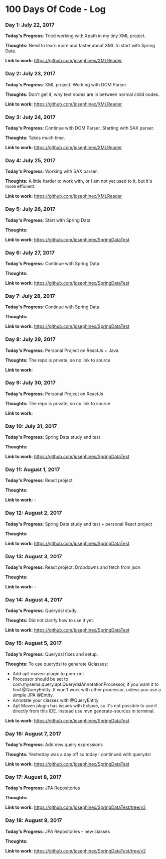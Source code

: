 # 100 Days Of Code - Log

### Day 1: July 22, 2017

**Today's Progress**: Tried working with Xpath in my tiny XML project.

**Thoughts:** Need to learn more and faster about XML to start with Spring Data.

**Link to work:** https://github.com/josephinex/XMLReader

### Day 2: July 23, 2017

**Today's Progress**: XML project. Working with DOM Parser.

**Thoughts:** Don't get it, why text nodes are in between normal child nodes.

**Link to work:** https://github.com/josephinex/XMLReader

### Day 3: July 24, 2017

**Today's Progress**: Continue with DOM Parser. Starting with SAX parser.

**Thoughts:** Takes much time.

**Link to work:** https://github.com/josephinex/XMLReader

### Day 4: July 25, 2017

**Today's Progress**: Working with SAX parser.

**Thoughts:** A little harder to work with, or I am not yet used to it, but it's more efficient.

**Link to work:** https://github.com/josephinex/XMLReader

### Day 5: July 26, 2017

**Today's Progress**: Start with Spring Data

**Thoughts:** 

**Link to work:** https://github.com/josephinex/SpringDataTest

### Day 6: July 27, 2017

**Today's Progress**: Continue with Spring Data

**Thoughts:** 

**Link to work:** https://github.com/josephinex/SpringDataTest

### Day 7: July 28, 2017

**Today's Progress**: Continue with Spring Data

**Thoughts:** 

**Link to work:** https://github.com/josephinex/SpringDataTest

### Day 8: July 29, 2017

**Today's Progress**: Personal Project on ReactJs + Java

**Thoughts:**  The repo is private, so no link to source

**Link to work:** 

### Day 9: July 30, 2017

**Today's Progress**: Personal Project on ReactJs 

**Thoughts:**  The repo is private, so no link to source

**Link to work:** 

### Day 10: July 31, 2017

**Today's Progress**: Spring Data study and test

**Thoughts:**  

**Link to work:** https://github.com/josephinex/SpringDataTest

### Day 11: August 1, 2017

**Today's Progress**: React project

**Thoughts:**  

**Link to work:** -

### Day 12: August 2, 2017

**Today's Progress**: Spring Data study and test + personal React project

**Thoughts:**  

**Link to work:** https://github.com/josephinex/SpringDataTest

### Day 13: August 3, 2017

**Today's Progress**: React project: Dropdowns and fetch from json

**Thoughts:**  

**Link to work:** -

### Day 14: August 4, 2017

**Today's Progress**: Querydsl study. 

**Thoughts:**  Did not clarify how to use it yet.

**Link to work:** https://github.com/josephinex/SpringDataTest

### Day 15: August 5, 2017

**Today's Progress**: Querydsl fixes and setup. 

**Thoughts:** 
To use querydsl to generate Qclasses:
- Add apt-maven-plugin to pom.xml<br/>
- Processor should be set to com.mysema.query.apt.QuerydslAnnotationProcessor, if you want it to find @QueryEntity. It won't work with other processor, unless you use a simple JPA @Entity.<br/>
- Annotate your classes with @QueryEntity<br/>
- Apt Maven plugin has issues with Eclipse, so it's not possible to use it directly from this IDE. Instead use mvn generate-sources in terminal.<br/>

**Link to work:** https://github.com/josephinex/SpringDataTest


### Day 16: August 7, 2017

**Today's Progress**: Add new query expressions 

**Thoughts:** 
Yesterday was a day off so today I continued with querydsl

**Link to work:** https://github.com/josephinex/SpringDataTest

### Day 17: August 8, 2017

**Today's Progress**: JPA Repositories

**Thoughts:** 

**Link to work:** https://github.com/josephinex/SpringDataTest/tree/v2

### Day 18: August 9, 2017

**Today's Progress**: JPA Repositories - new classes

**Thoughts:** 

**Link to work:** https://github.com/josephinex/SpringDataTest/tree/v2

